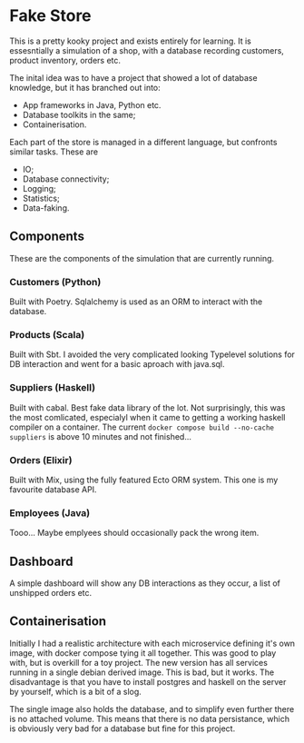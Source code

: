 # Fake Store

This is a pretty kooky project and exists entirely for learning.
It is essesntially a simulation of a shop, with a database recording
customers, product inventory, orders etc. 

The inital idea was to have a project that showed a lot of database
knowledge, but it has branched out into:
- App frameworks in Java, Python etc.
- Database toolkits in the same;
- Containerisation.

Each part of the store is managed in a different language, but confronts similar tasks.
These are 
- IO;
- Database connectivity;
- Logging;
- Statistics;
- Data-faking.


## Components
These are the components of the simulation that are currently running.

### Customers (Python)
Built with Poetry. Sqlalchemy is used as an ORM to interact with the database.

### Products (Scala)
Built with Sbt. I avoided the very complicated looking 
Typelevel solutions for DB interaction and went for a basic aproach with java.sql.

### Suppliers (Haskell)
Built with cabal. Best fake data library of the lot. Not surprisingly, this was the most
comlicated, especialyl when it came to getting a working haskell compiler on a container. 
The current `docker compose build --no-cache suppliers` is above 10 minutes and not finished...

### Orders (Elixir)
Built with Mix, using the fully featured Ecto ORM system. This one is my favourite database API.

### Employees (Java)
Tooo... Maybe emplyees should occasionally pack the wrong item.


## Dashboard

A simple dashboard will show any DB interactions as they occur, a list of unshipped 
orders etc.


## Containerisation
Initially I had a realistic architecture with each microservice defining it's own image, with
docker compose tying it all together.  This was good to play with, but is overkill for a toy project.
The new version has all services running in a single debian derived image. This is bad, but it works.
The disadvantage is that you have to install postgres and haskell on the server by yourself, which is 
a bit of a slog.

The single image also holds the database, and to simplify even further there is no attached volume. This
means that there is no data persistance, which is obviously very bad for a database but fine for this 
project.